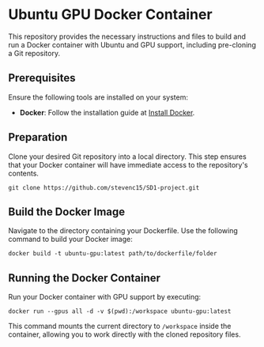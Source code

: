 <div id="ubuntu-gpu-docker-container">
  <h1>Ubuntu GPU Docker Container</h1>
  <p>This repository provides the necessary instructions and files to build and run a Docker container with Ubuntu and GPU support, including pre-cloning a Git repository.</p>

  <div id="prerequisites">
    <h2>Prerequisites</h2>
    <p>Ensure the following tools are installed on your system:</p>
    <ul>
      <li><strong>Docker</strong>: Follow the installation guide at <a href="https://docs.docker.com/get-docker/">Install Docker</a>.</li>
    </ul>
  </div>

  <div id="preparation">
    <h2>Preparation</h2>
    <p>Clone your desired Git repository into a local directory. This step ensures that your Docker container will have immediate access to the repository's contents.</p>
    <pre><code>git clone https://github.com/stevenc15/SD1-project.git
</code></pre>
  </div>

  <div id="build-the-docker-image">
    <h2>Build the Docker Image</h2>
    <p>Navigate to the directory containing your Dockerfile. Use the following command to build your Docker image:</p>
    <pre><code>docker build -t ubuntu-gpu:latest path/to/dockerfile/folder
</code></pre>
  </div>

  <div id="running-the-docker-container">
    <h2>Running the Docker Container</h2>
    <p>Run your Docker container with GPU support by executing:</p>
    <pre><code>docker run --gpus all -d -v $(pwd):/workspace ubuntu-gpu:latest
</code></pre>
    <p>This command mounts the current directory to <code>/workspace</code> inside the container, allowing you to work directly with the cloned repository files.</p>
  </div>

</div>
